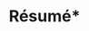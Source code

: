 ---
layout: resume
title: Résumé*
description: >
  This is the `description` of your resume page, as it will be seen by search engines.
  You'll probably want to modify it in `resume.md`, and maybe set `hide_description` to `true` in the front matter.
hide_description: true
left_column:
  - work
  - volunteer
  - education
  - awards
  - publications
  - references
right_column:
  - languages
  - skills
  - interests
no_language_icons: false
no_skill_icons: false
buttons:
  print: true
  pdf: /assets/resume.pdf
  
---